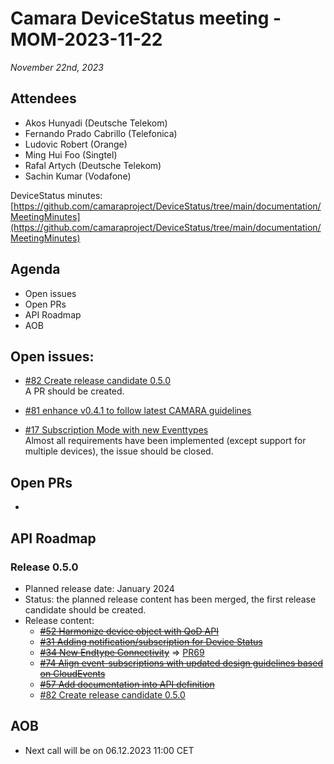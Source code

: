 # Camara DeviceStatus meeting - MOM-2023-11-22

*November 22nd, 2023*

## Attendees

* Akos Hunyadi (Deutsche Telekom)
* Fernando Prado Cabrillo (Telefonica)
* Ludovic Robert (Orange)
* Ming Hui Foo (Singtel)
* Rafal Artych (Deutsche Telekom)
* Sachin Kumar (Vodafone)

DeviceStatus minutes: [https://github.com/camaraproject/DeviceStatus/tree/main/documentation/MeetingMinutes](https://github.com/camaraproject/DeviceStatus/tree/main/documentation/MeetingMinutes)

## Agenda

* Open issues 
* Open PRs
* API Roadmap
* AOB


## Open issues:
* [#82 Create release candidate 0.5.0](https://github.com/camaraproject/DeviceStatus/issues/82)  
  A PR should be created.

* [#81 enhance v0.4.1 to follow latest CAMARA guidelines](https://github.com/camaraproject/DeviceStatus/issues/81)   

* [#17 Subscription Mode with new Eventtypes](https://github.com/camaraproject/DeviceStatus/issues/17)  
Almost all requirements have been implemented (except support for multiple devices), the issue should be closed. 


## Open PRs
* 

## API Roadmap

### Release 0.5.0
* Planned release date: January 2024
* Status: the planned release content has been merged, the first release candidate should be created.  
* Release content:
    * [~~#52 Harmonize device object with QoD API~~](https://github.com/camaraproject/DeviceStatus/issues/52)
    * [~~#31 Adding notification/subscription for Device Status~~](https://github.com/camaraproject/DeviceStatus/pull/31)
    * [~~#34 New Endtype Connectivity~~](https://github.com/camaraproject/DeviceStatus/issues/34) => [PR69](https://github.com/camaraproject/DeviceStatus/pull/69)
    * [~~#74 Align event-subscriptions with updated design guidelines based on CloudEvents~~](https://github.com/camaraproject/DeviceStatus/issues/74)   
    * [~~#57 Add documentation into API definition~~](https://github.com/camaraproject/DeviceStatus/issues/57) 
    * [#82 Create release candidate 0.5.0](https://github.com/camaraproject/DeviceStatus/issues/82)

## AOB
* Next call will be on 06.12.2023 11:00 CET
